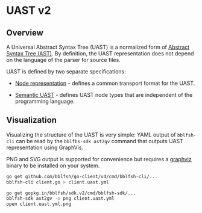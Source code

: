 # UAST v2

## Overview

A Universal Abstract Syntax Tree \(UAST\) is a normalized form of [Abstract Syntax Tree \(AST\)](https://en.wikipedia.org/wiki/Abstract_syntax_tree).
By definition, the UAST representation does not depend on the language
of the parser for source files.

UAST is defined by two separate specifications:

* [Node representation](./representation-v2.md) - defines a common transport
  format for the UAST.

* [Semantic UAST](./semantic-uast.md) - defines UAST node types that are
  independent of the programming language.

## Visualization

Visualizing the structure of the UAST is very simple: YAML output of `bblfsh-cli` can be read by the `bblfhs-sdk ast2gv` command that outputs UAST representation using GraphVis.

PNG and SVG output is supported for convenience but requires a [graphviz](https://www.graphviz.org/) binary to be installed on your system.

```bash
go get github.com/bblfsh/go-client/v4/cmd/bblfsh-cli/...
bblfsh-cli client.go > client.uast.yml

go get gopkg.in/bblfsh/sdk.v2/cmd/bblfsh-sdk/...
bblfsh-sdk ast2gv -o png client.uast.yml
open client.uast.yml.png
```
